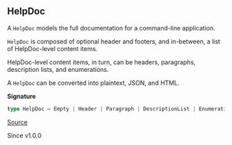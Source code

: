 ## HelpDoc

A `HelpDoc` models the full documentation for a command-line application.

`HelpDoc` is composed of optional header and footers, and in-between, a
list of HelpDoc-level content items.

HelpDoc-level content items, in turn, can be headers, paragraphs, description
lists, and enumerations.

A `HelpDoc` can be converted into plaintext, JSON, and HTML.

**Signature**

```ts
type HelpDoc = Empty | Header | Paragraph | DescriptionList | Enumeration | Sequence
```

[Source](https://github.com/Effect-TS/effect/tree/main/packages/cli/src/HelpDoc.ts#L23)

Since v1.0.0